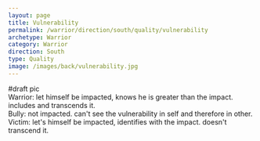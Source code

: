 ```yaml
---
layout: page
title: Vulnerability
permalink: /warrior/direction/south/quality/vulnerability
archetype: Warrior
category: Warrior
direction: South
type: Quality
image: /images/back/vulnerability.jpg
---
```

#draft pic  
Warrior: let himself be impacted, knows he is greater than the impact. includes and transcends it.  
Bully: not impacted. can't see the vulnerability in self and therefore in other.   
Victim: let's himself be impacted, identifies with the impact. doesn't transcend it.
